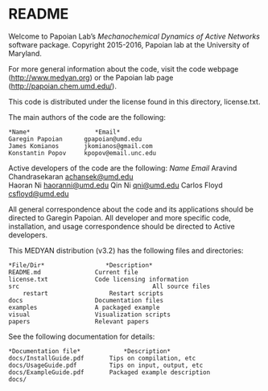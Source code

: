 # README #

Welcome to Papoian Lab’s *Mechanochemical Dynamics of Active Networks* software package. 
Copyright 2015-2016, Papoian lab at the University of Maryland.

For more general information about the code, visit the code webpage (http://www.medyan.org) or the Papoian lab page (http://papoian.chem.umd.edu/). 

This code is distributed under the license found in this directory, license.txt.

The main authors of the code are the following:
	
	*Name*		     		*Email*
	Garegin Papoian      gpapoian@umd.edu	
	James Komianos       jkomianos@gmail.com
	Konstantin Popov     kpopov@email.unc.edu

Active developers of the code are the following:
 	*Name*		     		*Email*
	Aravind Chandrasekaran      achansek@umd.edu	
	Haoran Ni       	    haoranni@umd.edu 
	Qin Ni			    qni@umd.edu
	Carlos Floyd		    csfloyd@umd.edu 

All general correspondence about the code and its applications should 
be directed to Garegin Papoian. All developer and more specific code, 
installation, and usage correspondence should be directed to Active developers.

This MEDYAN distribution (v3.2) has the following files and directories:

	*File/Dir*				   *Description*
	README.md				Current file
	license.txt				Code licensing information
	src                                     All source files
        restart					Restart scripts
	docs					Documentation files
	examples				A packaged example
	visual					Visualization scripts
	papers					Relevant papers 

See the following documentation for details:

	*Documentation file*			*Description*
	docs/InstallGuide.pdf		Tips on compilation, etc
	docs/UsageGuide.pdf	        Tips on input, output, etc
	docs/ExampleGuide.pdf		Packaged example description
	docs/
